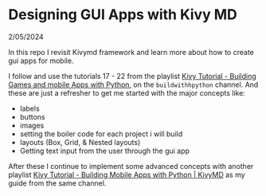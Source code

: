 # Designing GUI Apps with Kivy MD
2/05/2024

In this repo I revisit Kivymd framework and learn more about how to create gui apps for mobile. 

I follow and use the tutorials 17 - 22 from the playlist [Kivy Tutorial - Building Games and mobile Apps with Python](https://www.youtube.com/watch?v=7AhjxG1ypJs&list=PLhTjy8cBISEpobkPwLm71p5YNBzPH9m9V&index=23), on the `buildwithhpython` channel. And these are just a refresher to get me started with the major concepts like:
- labels
- buttons
- images
- setting the boiler code for each project i will build
- layouts (Box, Grid, & Nested layouts)
- Getting text input from the user through the gui app

After these I continue to implement some advanced concepts with another playlist [Kivy Tutorial - Building Mobile Apps with Python | KivyMD](https://www.youtube.com/watch?v=LRXo0juuTrw&list=PLhTjy8cBISEoQQLZ9IBlVlr4WjVoStmy-&index=1) as my guide from the same channel.